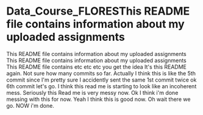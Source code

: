 # Data_Course_FLORESThis README file contains information about my uploaded assignments
This README file contains information about my uploaded assignments
This README file contains information about my uploaded assignments
This README file contains etc etc etc you get the idea
It's this README again. Not sure how many commits so far.
Actually I think this is like the 5th commit since I'm pretty sure I accidently sent the same 1st commit twice
ok 6th commit let's go.
I think this read me is starting to look like an incoherent mess.
Seriously this Read me is very messy now.
Ok I think i'm done messing with this for now.
Yeah I think this is good now.
Oh wait there we go. NOW i'm done.
